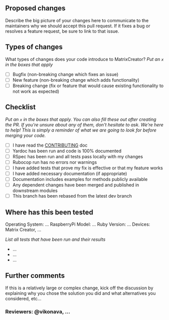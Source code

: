 ## Proposed changes

Describe the big picture of your changes here to communicate to the maintainers why we should accept this pull request. If it fixes a bug or resolves a feature request, be sure to link to that issue.

## Types of changes

What types of changes does your code introduce to MatrixCreator?
_Put an `x` in the boxes that apply_

- [ ] Bugfix (non-breaking change which fixes an issue)
- [ ] New feature (non-breaking change which adds functionality)
- [ ] Breaking change (fix or feature that would cause existing functionality to not work as expected)

## Checklist

_Put an `x` in the boxes that apply. You can also fill these out after creating the PR. If you're unsure about any of them, don't hesitate to ask. We're here to help! This is simply a reminder of what we are going to look for before merging your code._

- [ ] I have read the [CONTRIBUTING](/CONTRIBUTING.md) doc
- [ ] Yardoc has been run and code is 100% documented
- [ ] RSpec has been run and all tests pass locally with my changes
- [ ] Rubocop run has no errors nor warnings
- [ ] I have added tests that prove my fix is effective or that my feature works
- [ ] I have added necessary documentation (if appropriate)
- [ ] Documentation includes examples for methods publicly available
- [ ] Any dependent changes have been merged and published in downstream modules
- [ ] This branch has been rebased from the latest dev branch

## Where has this been tested

Operating System: ...
RaspberryPi Model: ...
Ruby Version: ...
Devices: Matrix Creator, ...

_List all tests that have been run and their results_
* ...
* ...
* ...

## Further comments

If this is a relatively large or complex change, kick off the discussion by explaining why you chose the solution you did and what alternatives you considered, etc...

### Reviewers: @vikonava, ...
